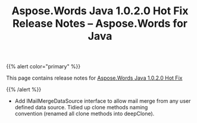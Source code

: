 ﻿---
title: Aspose.Words Java 1.0.2.0 Hot Fix Release Notes – Aspose.Words for Java
articleTitle: Aspose.Words Java 1.0.2.0 Hot Fix Release Notes
linktitle: Aspose.Words Java 1.0.2.0 Hot Fix Release Notes
description: "Aspose.Words Java 1.0.2.0 Hot Fix Release Notes – learn about the latest updates and fixes."
type: docs
weight: 70
url: /java/aspose-words-java-1-0-2-0-hot-fix-release-notes/
---

{{% alert color="primary" %}}

This page contains release notes for [Aspose.Words Java 1.0.2.0 Hot Fix](https://downloads.aspose.com/words/java/new-releases/aspose.words-java-1.0.2.0-hot-fix/)

{{% /alert %}}

- Add IMailMergeDataSource interface to allow mail merge from any user defined data source.
  Tidied up clone methods naming convention (renamed all clone methods into deepClone). 
